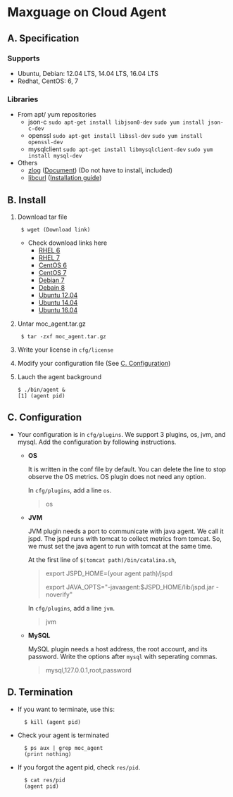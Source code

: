 # Maxguage on Cloud Agent
 
## A. Specification

### Supports
* Ubuntu, Debian: 12.04 LTS, 14.04 LTS, 16.04 LTS
* Redhat, CentOS: 6, 7

### Libraries
* From apt/ yum repositories
    * json-c `sudo apt-get install libjson0-dev` `sudo yum install json-c-dev`
    * openssl `sudo apt-get install libssl-dev` `sudo yum install openssl-dev`
    * mysqlclient `sudo apt-get install libmysqlclient-dev` `sudo yum install mysql-dev`
* Others
    * [zlog](https://github.com/HardySimpson/zlog/archive/latest-stable.tar.gz) ([Document](https://hardysimpson.github.io/zlog/UsersGuide-EN.html)) (Do not have to install, included)
    * [libcurl](https://curl.haxx.se/download/curl-7.50.3.tar.gz) ([Installation guide](https://curl.haxx.se/docs/install.html))

## B. Install
1. Download tar file

        $ wget (Download link)
    * Check download links here
        * [RHEL 6](gadsfadsf)
        * [RHEL 7](gadsfadsf)
        * [CentOS 6](gadsfadsf)
        * [CentOS 7](gadsfadsf)
        * [Debian 7](gadsfadsf)
        * [Debain 8](https://s3.ap-northeast-2.amazonaws.com/maxgaugeoncloud/downloads/agent/debian_8.6/moc_agent_debian_8.6_v1.0.tar.gz)
        * [Ubuntu 12.04](gadsfadsf)
        * [Ubuntu 14.04](https://s3.ap-northeast-2.amazonaws.com/maxgaugeoncloud/downloads/agent/ubuntu_14.04/moc_agent_ubuntu_14.04_v1.0.tar.gz)
        * [Ubuntu 16.04](gadsfadsf)
1. Untar moc_agent.tar.gz

        $ tar -zxf moc_agent.tar.gz
1. Write your license in `cfg/license`
1. Modify your configuration file (See [C. Configuration](#c-configuration))
1. Lauch the agent background

    ```
    $ ./bin/agent & 
    [1] (agent pid)
    ```

## C. Configuration
    
* Your configuration is in `cfg/plugins`. We support 3 plugins, os, jvm, and mysql. Add the configuration by following instructions.
    * **OS**
        
        It is written in the conf file by default.
        You can delete the line to stop observe the OS metrics.
        OS plugin does not need any option.

        In `cfg/plugins`, add a line `os`.
        > os
    
    * **JVM**
        
        JVM plugin needs a port to communicate with java agent. We call it jspd.
        The jspd runs with tomcat to collect metrics from tomcat.
        So, we must set the java agent to run with tomcat at the same time.
        
        At the first line of `$(tomcat path)/bin/catalina.sh`,
        
        > export JSPD_HOME=(your agent path)/jspd
        >
        > export JAVA_OPTS="-javaagent:$JSPD_HOME/lib/jspd.jar -noverify"
        
        In `cfg/plugins`, add a line `jvm`.
        > jvm
    
    * **MySQL**
        
        MySQL plugin needs a host address, the root account, and its password. Write the options after `mysql` with seperating commas.
        > mysql,127.0.0.1,root,password

## D. Termination

* If you want to terminate, use this:

        $ kill (agent pid)

* Check your agent is terminated

        $ ps aux | grep moc_agent
        (print nothing)

* If you forgot the agent pid, check `res/pid`.

        $ cat res/pid
        (agent pid)
